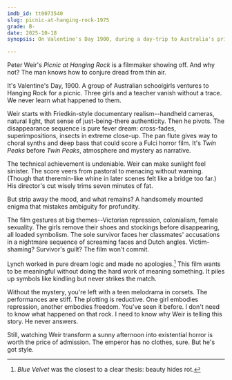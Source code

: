 ```yaml
---
imdb_id: tt0073540
slug: picnic-at-hanging-rock-1975
grade: B-
date: 2025-10-18
synopsis: On Valentine's Day 1900, during a day-trip to Australia's primordial Hanging Rock, three schoolgirls and a teacher vanish without a trace.

---
```


Peter Weir's _Picnic at Hanging Rock_ is a filmmaker showing off. And why not? The man knows how to conjure dread from thin air.

It's Valentine's Day, 1900. A group of Australian schoolgirls ventures to Hanging Rock for a picnic. Three girls and a teacher vanish without a trace. We never learn what happened to them.

Weir starts with Friedkin-style documentary realism--handheld cameras, natural light, that sense of just-being-there authenticity. Then he pivots. The disappearance sequence is pure fever dream: cross-fades, superimpositions, insects in extreme close-up. The pan flute gives way to choral synths and deep bass that could score a Fulci horror film. It's _Twin Peaks_ before _Twin Peaks_, atmosphere and mystery as narrative.

The technical achievement is undeniable. Weir can make sunlight feel sinister. The score veers from pastoral to menacing without warning. (Though that theremin-like whine in later scenes felt like a bridge too far.) His director's cut wisely trims seven minutes of fat.

But strip away the mood, and what remains? A handsomely mounted enigma that mistakes ambiguity for profundity.

The film gestures at big themes--Victorian repression, colonialism, female sexuality. The girls remove their shoes and stockings before disappearing, all loaded symbolism. The sole survivor faces her classmates' accusations in a nightmare sequence of screaming faces and Dutch angles. Victim-shaming? Survivor's guilt? The film won't commit.

Lynch worked in pure dream logic and made no apologies.[^1] This film wants to be meaningful without doing the hard work of meaning something. It piles up symbols like kindling but never strikes the match. 

Without the mystery, you're left with a teen melodrama in corsets. The performances are stiff. The plotting is reductive. One girl embodies repression, another embodies freedom. You've seen it before. I don't need to know what happened on that rock. I need to know why Weir is telling this story. He never answers.

Still, watching Weir transform a sunny afternoon into existential horror is worth the price of admission. The emperor has no clothes, sure. But he's got style.

[^1]: _Blue Velvet_ was the closest to a clear thesis: beauty hides rot. 